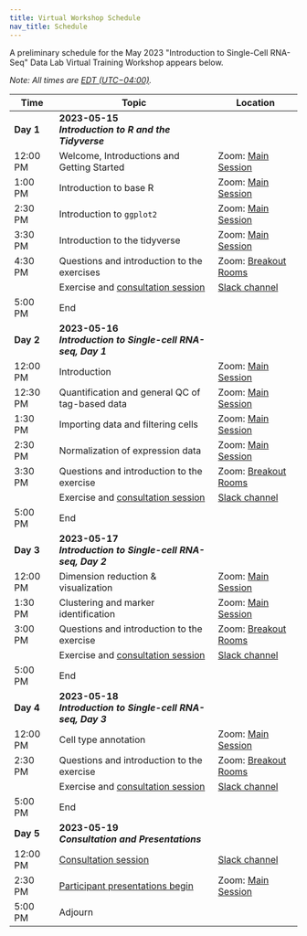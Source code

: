 ```yaml
---
title: Virtual Workshop Schedule
nav_title: Schedule
---
```


A preliminary schedule for the May 2023 "Introduction to Single-Cell RNA-Seq" Data Lab Virtual Training Workshop appears below.


*Note: All times are [EDT (UTC−04:00)](https://www.timeanddate.com/time/zones/edt).*


| Time        | Topic                             | Location |
|-------------|--------------------------------------------|----------------|
| **Day 1**   | **2023-05-15** <br> _**Introduction to R and the Tidyverse**_                 |
| 12:00 PM    | Welcome, Introductions and Getting Started  | Zoom: [Main Session](../virtual-setup/zoom-procedures.md#joining-a-zoom-call) |
| 1:00 PM     | Introduction to base R | Zoom: [Main Session](../virtual-setup/zoom-procedures.md#joining-a-zoom-call)|
| 2:30 PM     | Introduction to `ggplot2` | Zoom: [Main Session](../virtual-setup/zoom-procedures.md#joining-a-zoom-call) |
| 3:30 PM     | Introduction to the tidyverse | Zoom: [Main Session](../virtual-setup/zoom-procedures.md#joining-a-zoom-call) |
| 4:30 PM     | Questions and introduction to the exercises | Zoom: [Breakout Rooms](../virtual-setup/zoom-procedures.md#using-zoom-breakout-rooms) |
|             | Exercise and [consultation session](workshop-structure.md#consultation-sessions) | [Slack channel](../virtual-setup/slack-procedures.md#general-use) |
| 5:00  PM    | End             |
| **Day 2**   | **2023-05-16**  <br> _**Introduction to Single-cell RNA-seq, Day 1**_ |
| 12:00 PM    | Introduction <br> | Zoom: [Main Session](../virtual-setup/zoom-procedures.md#joining-a-zoom-call) |
| 12:30 PM    | Quantification and general QC of tag-based data | Zoom: [Main Session](../virtual-setup/zoom-procedures.md#joining-a-zoom-call)|
| 1:30 PM     | Importing data and filtering cells | Zoom: [Main Session](../virtual-setup/zoom-procedures.md#joining-a-zoom-call) |
| 2:30 PM     | Normalization of expression data| Zoom: [Main Session](../virtual-setup/zoom-procedures.md#joining-a-zoom-call) |
| 3:30 PM     | Questions and introduction to the exercise | Zoom: [Breakout Rooms](../virtual-setup/zoom-procedures.md#using-zoom-breakout-rooms) |
|             | Exercise and [consultation session](workshop-structure.md#consultation-sessions) | [Slack channel](../virtual-setup/slack-procedures.md#general-use) |
| 5:00  PM    | End             |
| **Day 3**   | **2023-05-17**  <br> _**Introduction to Single-cell RNA-seq, Day 2**_ |
| 12:00 PM    | Dimension reduction & visualization | Zoom: [Main Session](../virtual-setup/zoom-procedures.md#joining-a-zoom-call)|
| 1:30 PM     | Clustering and marker identification | Zoom: [Main Session](../virtual-setup/zoom-procedures.md#joining-a-zoom-call) |
| 3:00 PM     | Questions and introduction to the exercise | Zoom: [Breakout Rooms](../virtual-setup/zoom-procedures.md#using-zoom-breakout-rooms) |
|             | Exercise and [consultation session](workshop-structure.md#consultation-sessions) | [Slack channel](../virtual-setup/slack-procedures.md#general-use) |
| 5:00  PM    | End             |
| **Day 4**   | **2023-05-18**  <br> _**Introduction to Single-cell RNA-seq, Day 3**_ | |
| 12:00 PM    | Cell type annotation |  Zoom: [Main Session](../virtual-setup/zoom-procedures.md#joining-a-zoom-call) |
| 2:30 PM     | Questions and introduction to the exercise | Zoom: [Breakout Rooms](../virtual-setup/zoom-procedures.md#using-zoom-breakout-rooms) |
|             | Exercise and [consultation session](workshop-structure.md#consultation-sessions) | [Slack channel](../virtual-setup/slack-procedures.md#general-use)|
| 5:00 PM     | End ||
| **Day 5**   | **2023-05-19**  <br> _**Consultation and Presentations**_ |
| 12:00 PM    | [Consultation session](workshop-structure.md#consultation-sessions)  | [Slack channel](../virtual-setup/slack-procedures.md#general-use) |
| 2:30 PM     | [Participant presentations begin](workshop-structure.md#presentations) | Zoom: [Main Session](../virtual-setup/zoom-procedures.md#joining-a-zoom-call) |
| 5:00 PM     | Adjourn   |
